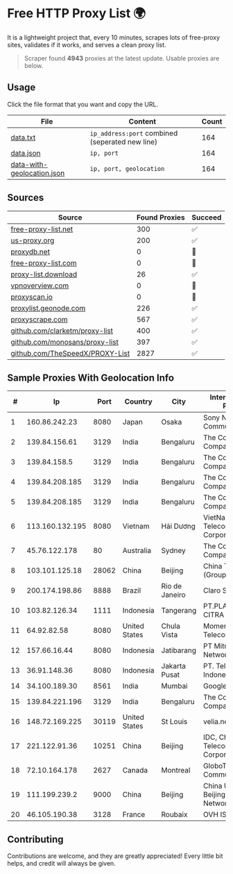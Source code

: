 
# Free HTTP Proxy List 🌍

It is a lightweight project that, every 10 minutes, scrapes lots of free-proxy sites, validates if it works, and serves a clean proxy list.


> Scraper found **4943** proxies at the latest update. Usable proxies are below.

## Usage

Click the file format that you want and copy the URL.


|File|Content|Count|
|----|-------|-----|
|[data.txt](https://raw.githubusercontent.com/themiralay/Proxy-List-World/master/data.txt)|`ip_address:port` combined (seperated new line)|164|
|[data.json](https://raw.githubusercontent.com/themiralay/Proxy-List-World/master/data.json)|`ip, port`|164|
|[data-with-geolocation.json](https://raw.githubusercontent.com/themiralay/Proxy-List-World/master/data-with-geolocation.json)|`ip, port, geolocation`|164|

## Sources

|Source|Found Proxies|Succeed|
|------|-------------|-------|
|[free-proxy-list.net](https://free-proxy-list.net)|300|✅|
|[us-proxy.org](https://www.us-proxy.org)|200|✅|
|[proxydb.net](http://proxydb.net)|0|🚫|
|[free-proxy-list.com](https://free-proxy-list.com/?page=&port=&type%5B%5D=http&type%5B%5D=https&up_time=0&search=Search)|0|🚫|
|[proxy-list.download](https://www.proxy-list.download/HTTP)|26|✅|
|[vpnoverview.com](https://vpnoverview.com/privacy/anonymous-browsing/free-proxy-servers)|0|🚫|
|[proxyscan.io](https://www.proxyscan.io)|0|🚫|
|[proxylist.geonode.com](https://proxylist.geonode.com/api/proxy-list?limit=300&page=1&sort_by=lastChecked&sort_type=desc&protocols=http,https)|226|✅|
|[proxyscrape.com](https://api.proxyscrape.com/v2/?request=displayproxies&protocol=http&timeout=10000&country=all&ssl=all&anonymity=all)|567|✅|
|[github.com/clarketm/proxy-list](https://raw.githubusercontent.com/clarketm/proxy-list/master/proxy-list-raw.txt)|400|✅|
|[github.com/monosans/proxy-list](https://raw.githubusercontent.com/monosans/proxy-list/main/proxies/http.txt)|397|✅|
|[github.com/TheSpeedX/PROXY-List](https://raw.githubusercontent.com/TheSpeedX/PROXY-List/master/http.txt)|2827|✅|


## Sample Proxies With Geolocation Info

|#|Ip|Port|Country|City|Internet Service Provider|
|-|--|----|-------|----|-------------------------|
|1|160.86.242.23|8080|Japan|Osaka|Sony Network Communications Inc|
|2|139.84.156.61|3129|India|Bengaluru|The Constant Company, LLC|
|3|139.84.158.5|3129|India|Bengaluru|The Constant Company, LLC|
|4|139.84.208.185|3129|India|Bengaluru|The Constant Company, LLC|
|5|139.84.208.185|3129|India|Bengaluru|The Constant Company, LLC|
|6|113.160.132.195|8080|Vietnam|Hải Dương|VietNam Post and Telecom Corporation|
|7|45.76.122.178|80|Australia|Sydney|The Constant Company|
|8|103.101.125.18|28062|China|Beijing|China Telecom (Group)|
|9|200.174.198.86|8888|Brazil|Rio de Janeiro|Claro S.A|
|10|103.82.126.34|1111|Indonesia|Tangerang|PT.PLATINUM CITRA INDONESIA|
|11|64.92.82.58|8080|United States|Chula Vista|Momentum Telecom, Inc.|
|12|157.66.16.44|8080|Indonesia|Jatibarang|PT Mitra Mandiri Network|
|13|36.91.148.36|8080|Indonesia|Jakarta Pusat|PT. Telekomunikasi Indonesia|
|14|34.100.189.30|8561|India|Mumbai|Google LLC|
|15|139.84.221.196|3129|India|Bengaluru|The Constant Company, LLC|
|16|148.72.169.225|30119|United States|St Louis|velia.net|
|17|221.122.91.36|10251|China|Beijing|IDC, China Telecommunications Corporation|
|18|72.10.164.178|2627|Canada|Montreal|GloboTech Communications|
|19|111.199.239.2|9000|China|Beijing|China Unicom Beijing Province Network|
|20|46.105.190.38|3128|France|Roubaix|OVH ISP|



## Contributing

Contributions are welcome, and they are greatly appreciated! Every
little bit helps, and credit will always be given.


